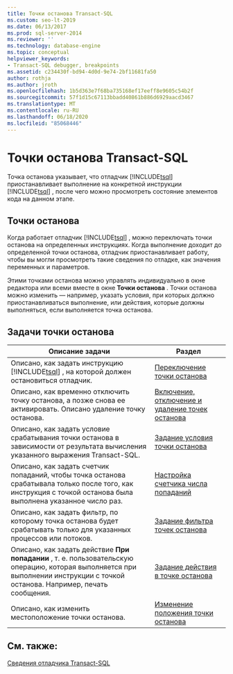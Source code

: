 ```yaml
---
title: Точки останова Transact-SQL
ms.custom: seo-lt-2019
ms.date: 06/13/2017
ms.prod: sql-server-2014
ms.reviewer: ''
ms.technology: database-engine
ms.topic: conceptual
helpviewer_keywords:
- Transact-SQL debugger, breakpoints
ms.assetid: c234430f-bd94-4d0d-9e74-2bf11681fa50
author: rothja
ms.author: jroth
ms.openlocfilehash: 1b5d363e7f68ba735168ef17eeff8e9605c54b2f
ms.sourcegitcommit: 57f1d15c67113bbadd40861b886d6929aacd3467
ms.translationtype: MT
ms.contentlocale: ru-RU
ms.lasthandoff: 06/18/2020
ms.locfileid: "85068446"
---
```

# <a name="transact-sql-breakpoints"></a>Точки останова Transact-SQL
  Точка останова указывает, что отладчик [!INCLUDE[tsql](../../includes/tsql-md.md)] приостанавливает выполнение на конкретной инструкции [!INCLUDE[tsql](../../includes/tsql-md.md)] , после чего можно просмотреть состояние элементов кода на данном этапе.  
  
## <a name="breakpoints"></a>Точки останова  
 Когда работает отладчик [!INCLUDE[tsql](../../includes/tsql-md.md)] , можно переключать точки останова на определенных инструкциях. Когда выполнение доходит до определенной точки останова, отладчик приостанавливает работу, чтобы вы могли просмотреть такие сведения по отладке, как значения переменных и параметров.  
  
 Этими точками останова можно управлять индивидуально в окне редактора или всеми вместе в окне **Точки останова** . Точки останова можно изменить — например, указать условия, при которых должно приостанавливаться выполнение, или действия, которые должны выполняться, если выполняется точка останова.  
  
## <a name="breakpoint-tasks"></a>Задачи точки останова  
  
|Описание задачи|Раздел|  
|----------------------|-----------|  
|Описано, как задать инструкцию [!INCLUDE[tsql](../../includes/tsql-md.md)] , на которой должен остановиться отладчик.|[Переключение точки останова](../spatial/point.md)|  
|Описано, как временно отключить точку останова, а позже снова ее активировать. Описано удаление точку останова.|[Включение, отключение и удаление точек останова](enable-disable-and-delete-breakpoints.md)|  
|Описано, как задать условие срабатывания точки останова в зависимости от результата вычисления указанного выражения Transact-SQL.|[Задание условия точки останова](specify-a-breakpoint-condition.md)|  
|Описано, как задать счетчик попаданий, чтобы точка останова срабатывала только после того, как инструкция с точкой останова была выполнена указанное число раз.|[Настройка счетчика числа попаданий](specify-a-hit-count.md)|  
|Описано, как задать фильтр, по которому точка останова будет срабатывать только для указанных процессов или потоков.|[Задание фильтра точек останова](specify-a-breakpoint-filter.md)|  
|Описано, как задать действие **При попадании** , т. е. пользовательскую операцию, которая выполняется при выполнении инструкции с точкой останова. Например, печать сообщения.|[Задание действия в точке останова](specify-a-breakpoint-action.md)|  
|Описано, как изменить местоположение точки останова.|[Изменение положения точки останова](edit-a-breakpoint-location.md)|  
  
## <a name="see-also"></a>См. также:  
 [Сведения отладчика Transact-SQL](transact-sql-debugger-information.md)  
  
  
